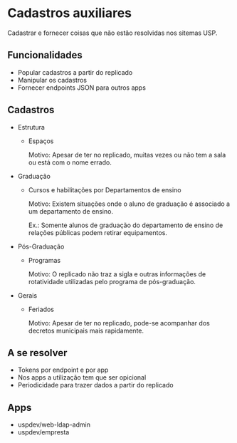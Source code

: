 # Cadastros auxiliares
Cadastrar e fornecer coisas que não estão resolvidas nos sitemas USP.

## Funcionalidades

- Popular cadastros a partir do replicado
- Manipular os cadastros
- Fornecer endpoints JSON para outros apps


## Cadastros

- Estrutura
  - Espaços
  
    Motivo: Apesar de ter no replicado, muitas vezes ou não tem a sala ou está com o nome errado.

- Graduação
  - Cursos e habilitações por Departamentos de ensino
  
    Motivo: Existem situações onde o aluno de graduação é associado a um departamento de ensino.

    Ex.: Somente alunos de graduação do departamento de ensino de relações públicas podem retirar equipamentos.

- Pós-Graduação
  - Programas
  
    Motivo: O replicado não traz a sigla e outras informações de rotatividade utilizadas pelo programa de pós-graduação.

- Gerais
  - Feriados
  
    Motivo: Apesar de ter no replicado, pode-se acompanhar dos decretos municipais mais rapidamente.


## A se resolver

- Tokens por endpoint e por app
- Nos apps a utilização tem que ser opicional
- Periodicidade para trazer dados a partir do replicado


## Apps 

- uspdev/web-ldap-admin
- uspdev/empresta
